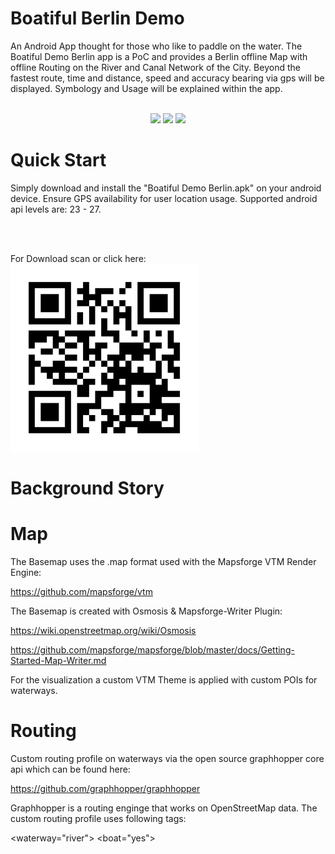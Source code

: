 # Boatiful Berlin Demo

An Android App thought for those who like to paddle on the water. The Boatiful Demo Berlin app is a PoC and provides a Berlin offline Map with offline Routing on the River and Canal Network of the City. Beyond the fastest route, time and distance, speed and accuracy bearing via gps will be displayed. Symbology and Usage will be explained within the app.
<br>
<br>
<p align="center">
  <img src="http://davmol.de/git_hub_data/Screenshot_20190120-130104.jpg" width="250">
  <img src="http://davmol.de/git_hub_data/Screenshot_20190120-130232.jpg" width="250">
  <img src="http://i67.tinypic.com/2iaztog.jpg" width="250">
</p>


# Quick Start
Simply download and install the "Boatiful Demo Berlin.apk" on your android device. Ensure GPS availability for user location usage. Supported android api levels are: 23 - 27.


<br>
<br>

<p>
  For Download scan or click here:<br>
  <a href="https://mega.nz/#!7B4DzYQZ!6vI7_Xsx2HoXtSvSnEUH0Yja_jXh02fLaiBD20Vdxog">
  <img alt="Download here" src="https://raw.githubusercontent.com/davmol/boatiful_berlin_demo/master/qr.png" width="300">
</a>
</p>

 
# Background Story

# Map
The Basemap uses the .map format used with the Mapsforge VTM Render Engine:

https://github.com/mapsforge/vtm

The Basemap is created with Osmosis & Mapsforge-Writer Plugin:

https://wiki.openstreetmap.org/wiki/Osmosis

https://github.com/mapsforge/mapsforge/blob/master/docs/Getting-Started-Map-Writer.md

For the visualization a custom VTM Theme is applied with custom POIs for waterways.

# Routing
Custom routing profile on waterways via the open source graphhopper core api which can be found here:

https://github.com/graphhopper/graphhopper

Graphhopper is a routing enginge that works on OpenStreetMap data. The custom routing profile uses following tags:

<waterway="river">
<boat="yes">


